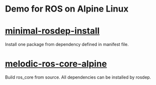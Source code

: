 # Demo for ROS on Alpine Linux

# [minimal-rosdep-install](minimal-rosdep-install/)

Install one package from dependency defined in manifest file.

# [melodic-ros-core-alpine](melodic-ros-core-alpine/)

Build ros_core from source. All dependencies can be installed by rosdep.
